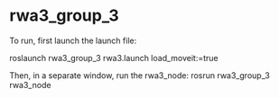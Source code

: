 # rwa3_group_3

To run, first launch the launch file: 

roslaunch rwa3_group_3 rwa3.launch load_moveit:=true

Then, in a separate window, run the rwa3_node:
rosrun rwa3_group_3 rwa3_node
